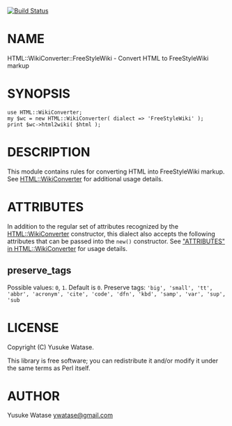 [![Build Status](https://travis-ci.org/ywatase/p5-HTML-WikiConverter-FreeStyleWiki.svg?branch=master)](https://travis-ci.org/ywatase/p5-HTML-WikiConverter-FreeStyleWiki)
# NAME

HTML::WikiConverter::FreeStyleWiki - Convert HTML to FreeStyleWiki markup

# SYNOPSIS

    use HTML::WikiConverter;
    my $wc = new HTML::WikiConverter( dialect => 'FreeStyleWiki' );
    print $wc->html2wiki( $html );

# DESCRIPTION

This module contains rules for converting HTML into FreeStyleWiki
markup. See [HTML::WikiConverter](https://metacpan.org/pod/HTML::WikiConverter) for additional usage details.

# ATTRIBUTES

In addition to the regular set of attributes recognized by the
[HTML::WikiConverter](https://metacpan.org/pod/HTML::WikiConverter) constructor, this dialect also accepts the
following attributes that can be passed into the `new()`
constructor. See ["ATTRIBUTES" in HTML::WikiConverter](https://metacpan.org/pod/HTML::WikiConverter#ATTRIBUTES) for usage details.

## preserve\_tags

Possible values: `0`, `1`. Default is `0`.
Preserve tags: `'big', 'small', 'tt', 'abbr', 'acronym', 'cite', 'code', 'dfn', 'kbd', 'samp', 'var', 'sup', 'sub`

# LICENSE

Copyright (C) Yusuke Watase.

This library is free software; you can redistribute it and/or modify
it under the same terms as Perl itself.

# AUTHOR

Yusuke Watase <ywatase@gmail.com>
